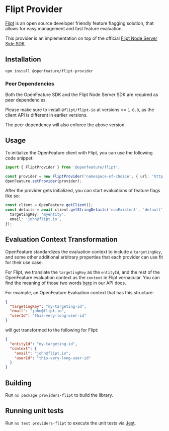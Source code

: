 # Flipt Provider

[Flipt](https://www.flipt.io/) is an open source developer friendly feature flagging solution, that allows for easy management and fast feature evaluation.

This provider is an implementation on top of the official [Flipt Node Server Side SDK](https://www.npmjs.com/package/@flipt-io/flipt).

## Installation

```
npm install @openfeature/flipt-provider
```

### Peer Dependencies

Both the OpenFeature SDK and the Flipt Node Server SDK are required as peer dependencies.

Please make sure to install `@flipt/flipt-io` at versions >= `1.0.0`, as the client API is different in earlier versions.

The peer dependency will also enforce the above version.

## Usage

To initialize the OpenFeature client with Flipt, you can use the following code snippet:

```ts
import { FliptProvider } from '@openfeature/flipt';

const provider = new FliptProvider('namespace-of-choice', { url: 'http://your.upstream.flipt.host' });
OpenFeature.setProvider(provider);
```

After the provider gets initialized, you can start evaluations of feature flags like so:

```ts
const client = OpenFeature.getClient();
const details = await client.getStringDetails('nonExistent', 'default', {
  targetingKey: 'myentity',
  email: 'john@flipt.io',
});
```

## Evaluation Context Transformation

OpenFeature standardizes the evaluation context to include a `targetingKey`, and some other additional arbitrary properties that each provider can use fit for their use case.

For Flipt, we translate the `targetingKey` as the `entityId`, and the rest of the OpenFeature evaluation context as the `context` in Flipt vernacular. You can find the meaning of those two words [here](https://www.flipt.io/docs/reference/evaluation/variant-evaluation) in our API docs.

For example, an OpenFeature Evaluation context that has this structure:

```json
{
  "targetingKey": "my-targeting-id",
  "email": "john@flipt.io",
  "userId": "this-very-long-user-id"
}
```

will get transformed to the following for Flipt:

```json
{
  "entityId": "my-targeting-id",
  "context": {
    "email": "john@flipt.io",
    "userId": "this-very-long-user-id"
  }
}
```

## Building

Run `nx package providers-flipt` to build the library.

## Running unit tests

Run `nx test providers-flipt` to execute the unit tests via [Jest](https://jestjs.io).
